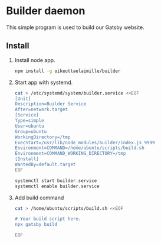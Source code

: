 # Builder daemon

This simple program is used to build our Gatsby website.

## Install

1. Install node app.
   ```sh
   npm install -g oikeuttaelaimille/builder
   ```

2. Start app with systemd.
   ```sh
   cat > /etc/systemd/system/builder.service <<EOF
   [Unit]
   Description=Builder Service
   After=network.target
   [Service]
   Type=simple
   User=ubuntu
   Group=ubuntu
   WorkingDirectory=/tmp
   ExecStart=/usr/lib/node_modules/builder/index.js 9999
   Environment=COMMAND=/home/ubuntu/scripts/build.sh
   Environment=COMMAND_WORKING_DIRECTORY=/tmp
   [Install]
   WantedBy=default.target
   EOF

   systemctl start builder.service
   systemctl enable builder.service
   ```

3. Add build command
   ```sh
   cat > /home/ubuntu/scripts/build.sh <<EOF

   # Your build script here.
   npx gatsby build

   EOF
   ```
